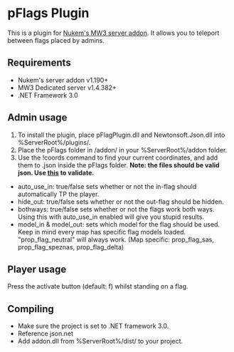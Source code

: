 pFlags Plugin
================

This is a plugin for [Nukem's MW3 server addon](http://www.itsmods.com/forum/Thread-Release-MW3-Server-Addon--7734.html). It allows you to teleport between flags placed by admins.


Requirements
------------
- Nukem's server addon v1.190+
- MW3 Dedicated server v1.4.382+
- .NET Framework 3.0


Admin usage
-----------
1. To install the plugin, place pFlagPlugin.dll and Newtonsoft.Json.dll into %ServerRoot%/plugins/.
2. Place the pFlags folder in /addon/ in your %ServerRoot%/addon folder.
3. Use the !coords command to find your current coordinates, and add them to <mapname>.json inside the pFlags folder. **Note: the files should be valid json. Use [this](http://jsonlint.com/) to validate.**

- auto_use_in: true/false sets whether or not the in-flag should automatically TP the player.
- hide_out: true/false sets whether or not the out-flag should be hidden.
- bothways: true/false sets whether or not the flags work both ways. Using this with auto_use_in enabled will give you stupid results.
- model_in & model_out: sets which model for the flag should be used. Keep in mind every map has specific flag models loaded. "prop_flag_neutral" will always work. (Map specific: prop_flag_sas, prop_flag_speznas, prop_flag_delta) 

Player usage
-----------
Press the activate button (default: f) whilst standing on a flag.

Compiling
---------
- Make sure the project is set to .NET framework 3.0.
- Reference json.net
- Add addon.dll from %ServerRoot%/dist/ to your project.